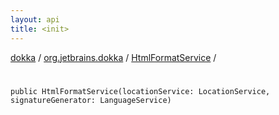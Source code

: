 ```yaml
---
layout: api
title: <init>
---
```

[dokka](../../index.html) / [org.jetbrains.dokka](../index.html) / [HtmlFormatService](index.html) / [<init>](_init_.html)


# <init>


```
public HtmlFormatService(locationService: LocationService, signatureGenerator: LanguageService)
```
